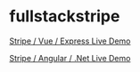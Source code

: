 # fullstackstripe

[Stripe / Vue / Express Live Demo](https://fullstackstripe-vue-express.netlify.app/)

[Stripe / Angular / .Net Live Demo](http://fullstackstripe-angular-net.s3-website-us-east-1.amazonaws.com/)
